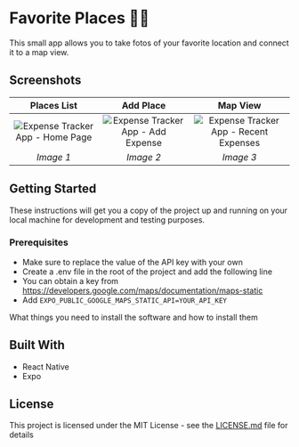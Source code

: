 # Favorite Places 📸📍

This small app allows you to take fotos of your favorite location and connect it to a map view.

## Screenshots

| Places List | Add Place | Map View |
| :---: | :---: | :---: |
| ![Expense Tracker App - Home Page](https://github.com/yan-braslavsky/Favorite-Places/assets/1155059/4ff7e52e-16f5-4a47-b865-81c6da40f74b) | ![Expense Tracker App - Add Expense](https://github.com/yan-braslavsky/Favorite-Places/assets/1155059/552e882c-84d1-4aaa-bc3d-30d57dd2f140) | ![Expense Tracker App - Recent Expenses](https://github.com/yan-braslavsky/Favorite-Places/assets/1155059/7e3121f5-2226-4836-9bea-10521ef5019a) |
| *Image 1* | *Image 2* | *Image 3* |



## Getting Started

These instructions will get you a copy of the project up and running on your local machine for development and testing purposes.

### Prerequisites

- Make sure to replace the value of the API key with your own
- Create a .env file in the root of the project and add the following line
- You can obtain a key from https://developers.google.com/maps/documentation/maps-static
- Add  ```EXPO_PUBLIC_GOOGLE_MAPS_STATIC_API=YOUR_API_KEY```

What things you need to install the software and how to install them


## Built With

* React Native
* Expo

## License
This project is licensed under the MIT License - see the [LICENSE.md](LICENSE.md) file for details

